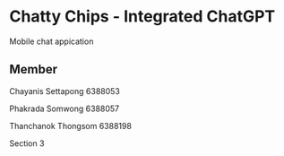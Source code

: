 # Chatty Chips - Integrated ChatGPT

Mobile chat appication

## Member

Chayanis Settapong 6388053

Phakrada Somwong 6388057

Thanchanok Thongsom 6388198

Section 3
